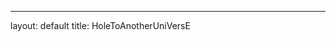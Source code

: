 ---
layout: default
title: HoleToAnotherUniVersE



<div class="swatch">
    <div></div>
    <div></div>
    <div></div>
    <div></div>
    <div></div>
    <div></div>
    <div></div>
    <div></div>
    <div></div>
    <div></div>
    <div></div>
    <div></div>
    <div></div>
    <div></div>
    <div></div>
    <div></div>
    <div></div>
    <div></div>
    <div></div>
    <div></div>
    <div></div>
    <div></div>
    <div></div>
    <div></div>
    <div></div>
    <div></div>
    <div></div>
    <div></div>
    <div></div>
    <div></div>
    <div></div>
    <div></div>
    <div></div>
    <div></div>
    <div></div>
    <div></div>
    <div></div>
    <div></div>
    <div></div>
    <div></div>
    <div></div>
    <div></div>
    <div></div>
    <div></div>
    <div></div>
    <div></div>
    <div></div>
    <div></div>
    <div></div>
    <div></div>
    <div></div>
    <div></div>
    <div></div>
    <div></div>
    <div></div>
    <div></div>
    <div></div>
    <div></div>
    <div></div>
    <div></div>
    <div></div>
    <div></div>
    <div></div>
    <div></div>
    <div></div>
    <div></div>
    <div></div>
    <div></div>
    <div></div>
    <div></div>
    <div></div>
    <div></div>
    <div></div>
    <div></div>
    <div></div>
    <div></div>
    <div></div>
    <div></div>
    <div></div>
    <div></div>
    <div></div>
    <div></div>
    <div></div>
    <div></div>
    <div></div>
    <div></div>
    <div></div>
    <div></div>
    <div></div>
    <div></div>
    <div></div>
    <div></div>
    <div></div>
    <div></div>
    <div></div>
    <div></div>
    <div></div>
    <div></div>
    <div></div>
    <div></div>
    <div></div>
    <div></div>
    <div></div>
    <div></div>
    <div></div>
    <div></div>
    <div></div>
    <div></div>
    <div></div>
    <div></div>
    <div></div>
    <div></div>
    <div></div>
    <div></div>
    <div></div>
    <div></div>
    <div></div>
    <div></div>
    <div></div>
    <div></div>
    <div></div>
    <div></div>
    <div></div>
    <div></div>
    <div></div>
    <div></div>
    <div></div>
    <div></div>
    <div></div>
    <div></div>
    <div></div>
    <div></div>
    <div></div>
    <div></div>
    <div></div>
    <div></div>
    <div></div>
    <div></div>
    <div></div>
    <div></div>
    <div></div>
    <div></div>
    <div></div>
    <div></div>
    <div></div>
    <div></div>
    <div></div>
    <div></div>
    <div></div>
    <div></div>
    <div></div>
    <div></div>
    <div></div>
    <div></div>
    <div></div>
    <div></div>
    <div></div>
    <div></div>
    <div></div>
    <div></div>
    <div></div>
    <div></div>
    <div></div>
    <div></div>
    <div></div>
    <div></div>
    <div></div>
    <div></div>
    <div></div>
    <div></div>
    <div></div>
    <div></div>
    <div></div>
    <div></div>
    <div></div>
    <div></div>
    <div></div>
    <div></div>
    <div></div>
    <div></div>
    <div></div>
    <div></div>
    <div></div>
    <div></div>
    <div></div>
    <div></div>
    <div></div>
    <div></div>
    <div></div>
    <div></div>
    <div></div>
    <div></div>
    <div></div>
    <div></div>
    <div></div>
    <div></div>
    <div></div>
    <div></div>
    <div></div>
    <div></div>
    <div></div>
    <div></div>
    <div></div>
    <div></div>
    <div></div>
    <div></div>
    <div></div>
    <div></div>
    <div></div>
    <div></div>
    <div></div>
    <div></div>
    <div></div>
    <div></div>
    <div></div>
    <div></div>
    <div></div>
    <div></div>
    <div></div>
    <div></div>
    <div></div>
    <div></div>
    <div></div>
    <div></div>
    <div></div>
    <div></div>
    <div></div>
    <div></div>
    <div></div>
    <div></div>
    <div></div>
    <div></div>
    <div></div>
    <div></div>
    <div></div>
    <div></div>
    <div></div>
    <div></div>
    <div></div>
    <div></div>
    <div></div>
    <div></div>
    <div></div>
    <div></div>
    <div></div>
    <div></div>
    <div></div>
    <div></div>
    <div></div>
    <div></div>
    <div></div>
    <div></div>
    <div></div>
    <div></div>
    <div></div>
    <div></div>
    <div></div>
    <div></div>
    <div></div>
    <div></div>
    <div></div>
    <div></div>
    <div></div>
    <div></div>
    <div></div>
    <div></div>
    <div></div>
    <div></div>
    <div></div>
    <div></div>
    <div></div>
    <div></div>
    <div></div>
    <div></div>
    <div></div>
    <div></div>
    <div></div>
    <div></div>
    <div></div>
    <div></div>
    <div></div>
    <div></div>
    <div></div>
    <div></div>
    <div></div>
    <div></div>
    <div></div>
    <div></div>
    <div></div>
    <div></div>
    <div></div>
    <div></div>
    <div></div>
    <div></div>
    <div></div>
    <div></div>
    <div></div>
    <div></div>
    <div></div>
    <div></div>
    <div></div>
    <div></div>
    <div></div>
    <div></div>
    <div></div>
    <div></div>
    <div></div>
    <div></div>
    <div></div>
    <div></div>
    <div></div>
    <div></div>
    <div></div>
    <div></div>
    <div></div>
    <div></div>
    <div></div>
    <div></div>
    <div></div>
    <div></div>
    <div></div>
    <div></div>
    <div></div>
    <div></div>
    <div></div>
    <div></div>
    <div></div>
    <div></div>
    <div></div>
    <div></div>
    <div></div>
    <div></div>
    <div></div>
    <div></div>
    <div></div>
    <div></div>
    <div></div>
    <div></div>
    <div></div>
    <div></div>
    <div></div>
    <div></div>
    <div></div>
    <div></div>
    <div></div>
    <div></div>
    <div></div>
    <div></div>
    <div></div>
    <div></div>
    <div></div>
    <div></div>
    <div></div>
    <div></div>
    <div></div>
    <div></div>
    <div></div>
    <div></div>
    <div></div>
    <div></div>
    <div></div>
    <div></div>
    <div></div>
    <div></div>
    <div></div>
    <div></div>
    <div></div>
    <div></div>
    <div></div>
    <div></div>
    <div></div>
    <div></div>
    <div></div>
    <div></div>
    <div></div>
    <div></div>
    <div></div>
    <div></div>
    <div></div>
    <div></div>
    <div></div>
    <div></div>
    <div></div>
    <div></div>
    <div></div>
    <div></div>
    <div></div>
    <div></div>
    <div></div>
    <div></div>
    <div></div>
    <div></div>
    <div></div>
    <div></div>
    <div></div>
    <div></div>
    <div></div>
    <div></div>
    <div></div>
    <div></div>
    <div></div>
    <div></div>
    <div></div>
    <div></div>
    <div></div>
    <div></div>
    <div></div>
    <div></div>
    <div></div>
    <div></div>
    <div></div>
    <div></div>
    <div></div>
    <div></div>
    <div></div>
    <div></div>
    <div></div>
    <div></div>
    <div></div>
    <div></div>
    <div></div>
    <div></div>
    <div></div>
    <div></div>
    <div></div>
    <div></div>
    <div></div>
    <div></div>
    <div></div>
    <div></div>
    <div></div>
    <div></div>
    <div></div>
    <div></div>
    <div></div>
    <div></div>
    <div></div>
    <div></div>
    <div></div>
    <div></div>
    <div></div>
    <div></div>
    <div></div>
    <div></div>
    <div></div>
    <div></div>
    <div></div>
    <div></div>
    <div></div>
    <div></div>
    <div></div>
    <div></div>
    <div></div>
    <div></div>
    <div></div>
    <div></div>
    <div></div>
    <div></div>
    <div></div>
    <div></div>
    <div></div>
    <div></div>
    <div></div>
    <div></div>
    <div></div>
    <div></div>
    <div></div>
    <div></div>
    <div></div>
    <div></div>
    <div></div>
    <div></div>
    <div></div>
    <div></div>
    <div></div>
    <div></div>
    <div></div>
    <div></div>
    <div></div>
    <div></div>
    <div></div>
    <div></div>
    <div></div>
    <div></div>
    <div></div>
    <div></div>
    <div></div>
    <div></div>
    <div></div>
    <div></div>
    <div></div>
    <div></div>
    <div></div>
    <div></div>
    <div></div>
    <div></div>
    <div></div>
    <div></div>
    <div></div>
    <div></div>
    <div></div>
    <div></div>
    <div></div>
    <div></div>
    <div></div>
    <div></div>
    <div></div>
    <div></div>
    <div></div>
    <div></div>
    <div></div>
    <div></div>
    <div></div>
    <div></div>
    <div></div>
    <div></div>
    <div></div>
    <div></div>
    <div></div>
    <div></div>
    <div></div>
    <div></div>
    <div></div>
    <div></div>
    <div></div>
    <div></div>
    <div></div>
    <div></div>
    <div></div>
    <div></div>
    <div></div>
    <div></div>
    <div></div>
    <div></div>
    <div></div>
    <div></div>
    <div></div>
    <div></div>
    <div></div>
    <div></div>
    <div></div>
    <div></div>
    <div></div>
    <div></div>
    <div></div>
    <div></div>
    <div></div>
    <div></div>
    <div></div>
    <div></div>
    <div></div>
    <div></div>
    <div></div>
    <div></div>
    <div></div>
    <div></div>
    <div></div>
    <div></div>
    <div></div>
    <div></div>
    <div></div>
    <div></div>
    <div></div>
    <div></div>
    <div></div>
    <div></div>
    <div></div>
    <div></div>
    <div></div>
    <div></div>
    <div></div>
    <div></div>
    <div></div>
    <div></div>
    <div></div>
    <div></div>
    <div></div>
    <div></div>
    <div></div>
    <div></div>
    <div></div>
    <div></div>
    <div></div>
    <div></div>
    <div></div>
    <div></div>
    <div></div>
    <div></div>
    <div></div>
    <div></div>
    <div></div>
    <div></div>
    <div></div>
    <div></div>
    <div></div>
    <div></div>
    <div></div>
    <div></div>
    <div></div>
    <div></div>
    <div></div>
    <div></div>
    <div></div>
    <div></div>
    <div></div>
    <div></div>
    <div></div>
    <div></div>
    <div></div>
    <div></div>
    <div></div>
    <div></div>
    <div></div>
    <div></div>
    <div></div>
    <div></div>
    <div></div>
    <div></div>
    <div></div>
    <div></div>
    <div></div>
    <div></div>
    <div></div>
    <div></div>
    <div></div>
    <div></div>
    <div></div>
    <div></div>
    <div></div>
    <div></div>
    <div></div>
    <div></div>
    <div></div>
    <div></div>
    <div></div>
    <div></div>
    <div></div>
    <div></div>
    <div></div>
    <div></div>
    <div></div>
    <div></div>
    <div></div>
    <div></div>
    <div></div>
    <div></div>
    <div></div>
    <div></div>
    <div></div>
    <div></div>
    <div></div>
    <div></div>
    <div></div>
    <div></div>
    <div></div>
    <div></div>
    <div></div>
    <div></div>
    <div></div>
    <div></div>
    <div></div>
    <div></div>
    <div></div>
    <div></div>
    <div></div>
    <div></div>
    <div></div>
    <div></div>
    <div></div>
    <div></div>
    <div></div>
    <div></div>
    <div></div>
    <div></div>
    <div></div>
    <div></div>
    <div></div>
    <div></div>
    <div></div>
    <div></div>
    <div></div>
    <div></div>
    <div></div>
    <div></div>
    <div></div>
    <div></div>
    <div></div>
    <div></div>
    <div></div>
    <div></div>
    <div></div>
    <div></div>
    <div></div>
    <div></div>
    <div></div>
    <div></div>
    <div></div>
    <div></div>
    <div></div>
    <div></div>
    <div></div>
    <div></div>
    <div></div>
    <div></div>
    <div></div>
    <div></div>
    <div></div>
    <div></div>
    <div></div>
    <div></div>
    <div></div>
    <div></div>
    <div></div>
    <div></div>
    <div></div>
    <div></div>
    <div></div>
    <div></div>
    <div></div>
    <div></div>
    <div></div>
    <div></div>
    <div></div>
    <div></div>
    <div></div>
    <div></div>
    <div></div>
    <div></div>
    <div></div>
    <div></div>
    <div></div>
    <div></div>
    <div></div>
    <div></div>
    <div></div>
    <div></div>
    <div></div>
    <div></div>
    <div></div>
    <div></div>
    <div></div>
    <div></div>
    <div></div>
    <div></div>
    <div></div>
    <div></div>
    <div></div>
    <div></div>
    <div></div>
    <div></div>
    <div></div>
    <div></div>
    <div></div>
    <div></div>
    <div></div>
    <div></div>
    <div></div>
    <div></div>
    <div></div>
    <div></div>
    <div></div>
    <div></div>
    <div></div>
    <div></div>
    <div></div>
    <div></div>
    <div></div>
    <div></div>
    <div></div>
    <div></div>
    <div></div>
    <div></div>
    <div></div>
    <div></div>
    <div></div>
    <div></div>
    <div></div>
    <div></div>
    <div></div>
    <div></div>
    <div></div>
    <div></div>
    <div></div>
    <div></div>
    <div></div>
    <div></div>
    <div></div>
    <div></div>
    <div></div>
    <div></div>
    <div></div>
    <div></div>
    <div></div>
    <div></div>
    <div></div>
    <div></div>
    <div></div>
    <div></div>
    <div></div>
    <div></div>
    <div></div>
    <div></div>
    <div></div>
    <div></div>
    <div></div>
    <div></div>
    <div></div>
    <div></div>
    <div></div>
    <div></div>
    <div></div>
    <div></div>
    <div></div>
    <div></div>
    <div></div>
    <div></div>
    <div></div>
    <div></div>
    <div></div>
    <div></div>
    <div></div>
    <div></div>
    <div></div>
    <div></div>
    <div></div>
    <div></div>
    <div></div>
    <div></div>
    <div></div>
    <div></div>
    <div></div>
    <div></div>
    <div></div>
    <div></div>
    <div></div>
    <div></div>
    <div></div>
    <div></div>
    <div></div>
    <div></div>
    <div></div>
    <div></div>
    <div></div>
    <div></div>
    <div></div>
    <div></div>
    <div></div>
    <div></div>
    <div></div>
    <div></div>
    <div></div>
    <div></div>
    <div></div>
    <div></div>
    <div></div>
    <div></div>
    <div></div>
    <div></div>
    <div></div>
    <div></div>
    <div></div>
    <div></div>
    <div></div>
    <div></div>
    <div></div>
    <div></div>
    <div></div>
    <div></div>
    <div></div>
    <div></div>
    <div></div>
    <div></div>
    <div></div>
    <div></div>
    <div></div>
    <div></div>
    <div></div>
    <div></div>
    <div></div>
    <div></div>
    <div></div>
    <div></div>
    <div></div>
    <div></div>
    <div></div>
    <div></div>
    <div></div>
    <div></div>
    <div></div>
    <div></div>
    <div></div>
    <div></div>
    <div></div>
    <div></div>
    <div></div>
    <div></div>
    <div></div>
    <div></div>
    <div></div>
    <div></div>
    <div></div>
    <div></div>
    <div></div>
    <div></div>
    <div></div>
    <div></div>
    <div></div>
    <div></div>
    <div></div>
    <div></div>
    <div></div>
    <div></div>
    <div></div>
    <div></div>
    <div></div>
    <div></div>
    <div></div>
    <div></div>
    <div></div>
    <div></div>
    <div></div>
    <div></div>
    <div></div>
    <div></div>
    <div></div>
    <div></div>
    <div></div>
    <div></div>
    <div></div>
    <div></div>
    <div></div>
    <div></div>
    <div></div>
    <div></div>
    <div></div>
    <div></div>
    <div></div>
    <div></div>
    <div></div>
    <div></div>
    <div></div>
    <div></div>
    <div></div>
    <div></div>
    <div></div>
    <div></div>
    <div></div>
    <div></div>
    <div></div>
    <div></div>
    <div></div>
    <div></div>
    <div></div>
    <div></div>
    <div></div>
    <div></div>
    <div></div>
    <div></div>
    <div></div>
    <div></div>
    <div></div>
    <div></div>
    <div></div>
    <div></div>
    <div></div>
    <div></div>
    <div></div>
    <div></div>
    <div></div>
    <div></div>
    <div></div>
    <div></div>
    <div></div>
    <div></div>
    <div></div>
    <div></div>
    <div></div>
    <div></div>
    <div></div>
    <div></div>
    <div></div>
    <div></div>
    <div></div>
    <div></div>
    <div></div>
    <div></div>
    <div></div>
    <div></div>
    <div></div>
    <div></div>
    <div></div>
    <div></div>
    <div></div>
    <div></div>
    <div></div>
    <div></div>
    <div></div>
    <div></div>
    <div></div>
    <div></div>
    <div></div>
    <div></div>
    <div></div>
    <div></div>
    <div></div>
    <div></div>
    <div></div>
    <div></div>
    <div></div>
    <div></div>
    <div></div>
    <div></div>
    <div></div>
    <div></div>
    <div></div>
    <div></div>
    <div></div>
    <div></div>
    <div></div>
    <div></div>
    <div></div>
    <div></div>
    <div></div>
    <div></div>
    <div></div>
    <div></div>
    <div></div>
    <div></div>
    <div></div>
    <div></div>
    <div></div>
    <div></div>
    <div></div>
    <div></div>
    <div></div>
    <div></div>
    <div></div>
    <div></div>
    <div></div>
    <div></div>
    <div></div>
    <div></div>
    <div></div>
    <div></div>
    <div></div>
    <div></div>
    <div></div>
    <div></div>
    <div></div>
    <div></div>
    <div></div>
    <div></div>
    <div></div>
    <div></div>
    <div></div>
    <div></div>
    <div></div>
    <div></div>
    <div></div>
    <div></div>
    <div></div>
    <div></div>
    <div></div>
    <div></div>
    <div></div>
    <div></div>
    <div></div>
    <div></div>
    <div></div>
    <div></div>
    <div></div>
    <div></div>
    <div></div>
    <div></div>
    <div></div>
    <div></div>
    <div></div>
    <div></div>
    <div></div>
    <div></div>
    <div></div>
    <div></div>
    <div></div>
    <div></div>
    <div></div>
    <div></div>
    <div></div>
    <div></div>
    <div></div>
    <div></div>
    <div></div>
    <div></div>
    <div></div>
    <div></div>
    <div></div>
    <div></div>
    <div></div>
    <div></div>
    <div></div>
    <div></div>
    <div></div>
    <div></div>
    <div></div>
    <div></div>
    <div></div>
    <div></div>
    <div></div>
    <div></div>
    <div></div>
    <div></div>
    <div></div>
    <div></div>
    <div></div>
    <div></div>
    <div></div>
    <div></div>
    <div></div>
    <div></div>
    <div></div>
    <div></div>
    <div></div>
    <div></div>
    <div></div>
    <div></div>
    <div></div>
    <div></div>
    <div></div>
    <div></div>
    <div></div>
    <div></div>
    <div></div>
    <div></div>
    <div></div>
    <div></div>
    <div></div>
    <div></div>
    <div></div>
    <div></div>
    <div></div>
    <div></div>
    <div></div>
    <div></div>
    <div></div>
    <div></div>
    <div></div>
    <div></div>
    <div></div>
    <div></div>
    <div></div>
    <div></div>
    <div></div>
    <div></div>
    <div></div>
    <div></div>
    <div></div>
    <div></div>
    <div></div>
    <div></div>
    <div></div>
    <div></div>
    <div></div>
    <div></div>
    <div></div>
    <div></div>
    <div></div>
    <div></div>
    <div></div>
    <div></div>
    <div></div>
    <div></div>
    <div></div>
    <div></div>
    <div></div>
    <div></div>
    <div></div>
    <div></div>
    <div></div>
    <div></div>
    <div></div>
    <div></div>
    <div></div>
    <div></div>
    <div></div>
    <div></div>
    <div></div>
    <div></div>
    <div></div>
    <div></div>
    <div></div>
    <div></div>
    <div></div>
    <div></div>
    <div></div>
    <div></div>
    <div></div>
    <div></div>
    <div></div>
    <div></div>
    <div></div>
    <div></div>
    <div></div>
    <div></div>
    <div></div>
    <div></div>
    <div></div>
    <div></div>
    <div></div>
    <div></div>
    <div></div>
    <div></div>
    <div></div>
    <div></div>
    <div></div>
    <div></div>
    <div></div>
    <div></div>
    <div></div>
    <div></div>
    <div></div>
    <div></div>
    <div></div>
    <div></div>
    <div></div>
    <div></div>
    <div></div>
    <div></div>
    <div></div>
    <div></div>
    <div></div>
    <div></div>
    <div></div>
    <div></div>
    <div></div>
    <div></div>
    <div></div>
    <div></div>
    <div></div>
    <div></div>
    <div></div>
    <div></div>
    <div></div>
    <div></div>
    <div></div>
    <div></div>
    <div></div>
    <div></div>
    <div></div>
    <div></div>
    <div></div>
    <div></div>
    <div></div>
    <div></div>
    <div></div>
    <div></div>
    <div></div>
    <div></div>
    <div></div>
    <div></div>
    <div></div>
    <div></div>
    <div></div>
    <div></div>
    <div></div>
    <div></div>
    <div></div>
    <div></div>
    <div></div>
    <div></div>
    <div></div>
    <div></div>
    <div></div>
    <div></div>
    <div></div>
    <div></div>
    <div></div>
    <div></div>
    <div></div>
    <div></div>
    <div></div>
    <div></div>
    <div></div>
    <div></div>
    <div></div>
    <div></div>
    <div></div>
    <div></div>
    <div></div>
    <div></div>
    <div></div>
    <div></div>
    <div></div>
    <div></div>
    <div></div>
    <div></div>
    <div></div>
    <div></div>
    <div></div>
    <div></div>
    <div></div>
    <div></div>
    <div></div>
    <div></div>
    <div></div>
    <div></div>
    <div></div>
    <div></div>
    <div></div>
    <div></div>
    <div></div>
    <div></div>
    <div></div>
    <div></div>
    <div></div>
    <div></div>
    <div></div>
    <div></div>
    <div></div>
    <div></div>
    <div></div>
    <div></div>
    <div></div>
    <div></div>
    <div></div>
    <div></div>
    <div></div>
    <div></div>
    <div></div>
    <div></div>
    <div></div>
    <div></div>
    <div></div>
  
  </div>
